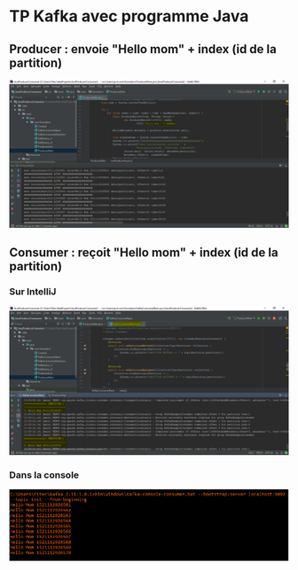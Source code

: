 # TP Kafka avec programme Java

## Producer : envoie "Hello mom" + index (id de la partition)
![](https://github.com/ctith/Kafka/blob/master/Kafka_screenshot/kafka%2006.PNG?raw=true)

## Consumer : reçoit "Hello mom" + index (id de la partition)
### Sur IntelliJ
![](https://github.com/ctith/Kafka/blob/master/Kafka_screenshot/kafka%2007.PNG)

### Dans la console
![](https://github.com/ctith/Kafka/blob/master/Kafka_screenshot/kafka%2008.PNG)

